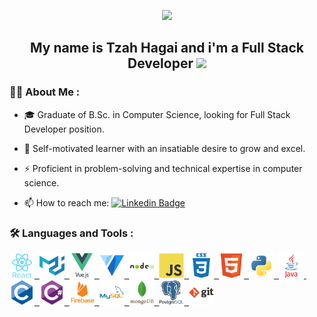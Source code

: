 <p align="center">
<img src="https://capsule-render.vercel.app/api?type=rect&color=gradient&section=header&text=Hey%20Everyone!" />
</p>

<h2 align="center">My name is Tzah Hagai and i'm a Full Stack Developer   <img src="https://media.giphy.com/media/hvRJCLFzcasrR4ia7z/giphy.gif" width="30px"/>
</h2>


### :raising_hand_man: About Me :

- 🎓 Graduate of B.Sc. in Computer Science, looking for Full Stack Developer position.

- :seedling: Self-motivated learner with an insatiable desire to grow and excel.

- :zap: Proficient in problem-solving and technical expertise in computer science.

- :mailbox: How to reach me: [![Linkedin Badge](https://img.shields.io/badge/-Linkedin-blue?style=flat&logo=Linkedin&logoColor=white)](https://www.linkedin.com/in/tzah-hagai/)

### :hammer_and_wrench: Languages and Tools :

<div>
  <a href="https://react.dev" target="_blank">
  <img src="https://github.com/devicons/devicon/blob/master/icons/react/react-original-wordmark.svg" title="React" alt="React" width="40" height="40"/>&nbsp;
  </a>
  <a href="https://mui.com" target="_blank">
  <img src="https://github.com/devicons/devicon/blob/master/icons/materialui/materialui-original.svg" title="Material UI" alt="Material UI" width="40" height="40"/>&nbsp;
  </a>
  <a href="https://vuejs.org" target="_blank">
  <img src="https://github.com/devicons/devicon/blob/master/icons/vuejs/vuejs-original-wordmark.svg" title="Vuejs" alt="Vuejs" width="40" height="40"/>&nbsp;
    </a>
  <a href="https://vuetifyjs.com" target="_blank">
  <img src="https://github.com/devicons/devicon/blob/master/icons/vuetify/vuetify-original.svg" title="Vuetify" alt="Vuetify " width="40" height="40"/>&nbsp;
  </a>
  <a href="https://nodejs.org" target="_blank">    
  <img src="https://github.com/devicons/devicon/blob/master/icons/nodejs/nodejs-original-wordmark.svg" title="NodeJS" alt="NodeJS" width="40" height="40"/>&nbsp;
  </a>
  <a href="https://www.javascript.com" target="_blank">    
  <img src="https://github.com/devicons/devicon/blob/master/icons/javascript/javascript-original.svg" title="JavaScript" alt="JavaScript" width="40" height="40"/>&nbsp;
  </a>
  <a href="https://www.w3schools.com/css" target="_blank">    
  <img src="https://github.com/devicons/devicon/blob/master/icons/css3/css3-plain-wordmark.svg"  title="CSS3" alt="CSS" width="40" height="40"/>&nbsp;
  </a>
  <a href="https://developer.mozilla.org/en-US/docs/Glossary/HTML5" target="_blank">    
  <img src="https://github.com/devicons/devicon/blob/master/icons/html5/html5-original.svg" title="HTML5" alt="HTML5" width="40" height="40"/>&nbsp;
  </a>
  <a href="https://www.python.org/" target="_blank">    
  <img src="https://github.com/devicons/devicon/blob/master/icons/python/python-original.svg" title="Python" alt="Python" width="40" height="40"/>&nbsp;
  </a>
  <a href="https://www.java.com" target="_blank">    
  <img src="https://github.com/devicons/devicon/blob/master/icons/java/java-original-wordmark.svg" title="Java" alt="Java" width="40" height="40"/>&nbsp;
  </a>
  <a href="https://www.w3schools.com/c" target="_blank">    
  <img src="https://github.com/devicons/devicon/blob/master/icons/c/c-original.svg" title="C" alt="C" width="40" height="40"/>&nbsp;
  </a>
  <a href="https://learn.microsoft.com/en-us/dotnet/csharp/tour-of-csharp" target="_blank">    
  <img src="https://github.com/devicons/devicon/blob/master/icons/csharp/csharp-original.svg" title="C#" alt="C#" width="40" height="40"/>&nbsp;
  </a>
  <a href="https://firebase.google.com" target="_blank">    
  <img src="https://github.com/devicons/devicon/blob/master/icons/firebase/firebase-plain-wordmark.svg" title="Firebase" alt="Firebase" width="40" height="40"/>&nbsp;
  </a>
  <a href="https://www.mysql.com" target="_blank">    
  <img src="https://github.com/devicons/devicon/blob/master/icons/mysql/mysql-original-wordmark.svg" title="MySQL" alt="MySQL" width="40" height="40"/>&nbsp;
  </a>
  <a href="https://www.mongodb.com" target="_blank">    
  <img src="https://github.com/devicons/devicon/blob/master/icons/mongodb/mongodb-original-wordmark.svg" title="mongoDB" alt="mongoDB" width="40" height="40"/>&nbsp;
  </a>
  <a href="https://www.postgresql.org" target="_blank">    
  <img src="https://github.com/devicons/devicon/blob/master/icons/postgresql/postgresql-original-wordmark.svg" title="PostgreSQL" alt="PostgreSQL width="40" height="40"/>&nbsp;
  </a>
  <a href="https://git-scm.com" target="_blank">    
  <img src="https://github.com/devicons/devicon/blob/master/icons/git/git-original-wordmark.svg" title="Git" **alt="Git" width="40" height="40"/>
  </a>
</div>





<!--
**Tzah-Hagai/Tzah-Hagai** is a ✨ _special_ ✨ repository because its `README.md` (this file) appears on your GitHub profile.

Here are some ideas to get you started:

- 🔭 I’m currently working on ...
- 🌱 I’m currently learning ...
- 👯 I’m looking to collaborate on ...
- 🤔 I’m looking for help with ...
- 💬 Ask me about ...
- 📫 How to reach me: ...
- 😄 Pronouns: ...
- ⚡ Fun fact: ...
-->
